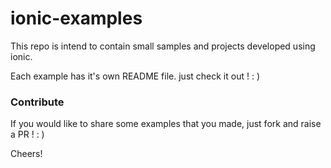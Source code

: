# ionic-examples
This repo is intend to contain small samples and projects developed using ionic.

Each example has it's own README file. just check it out ! : )

### Contribute
If you would like to share some examples that you made, just fork and raise a PR ! : )

Cheers!
